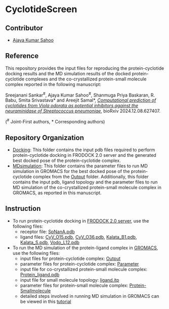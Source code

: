 # CyclotideScreen
## Contributor
- [Ajaya Kumar Sahoo](https://github.com/ajayaksahoo)

## Reference
This repository provides the input files for reproducing the protein-cyclotide docking results and the MD simulation results of the docked protein-cyclotide complexes and the co-crystallized protein-small molecule complex reported in the following manuscript:

Sreejanani Sankar<sup>#</sup>, Ajaya Kumar Sahoo<sup>#</sup>, Shanmuga Priya Baskaran, R. Babu, Smita Srivastava* and Areejit Samal*, [<i>Computational prediction of cyclotides from Viola odorata as potential inhibitors against the neuraminidase of Streptococcus pneumoniae</i>](https://www.biorxiv.org/content/10.1101/2024.12.08.627407), bioRxiv 2024.12.08.627407.<br>

(<sup>#</sup> Joint-First authors, * Corresponding authors) 

## Repository Organization
- [Docking](./Docking): This folder contains the input pdb files required to perform protein-cyclotide docking in FRODOCK 2.0 server and the generated best docked pose of the protein-cyclotide complex.
- [MDsimulation](./MDsimulation): This folder contains the parameter files to run MD simulation in GROMACS for the best docked pose of the protein-cyclotide complex from the [Output](./Docking/Output) folder. Additionally, this folder contains the input pdb, ligand topology and the parameter files to run MD simulation of the co-crystallized protein-small molecule complex in GROMACS, as reported in this manuscript.

## Instruction
- To run protein-cyclotide docking in [FRODOCK 2.0 server](https://frodock.iqf.csic.es/), use the following files:
  - receptor file: [SpNanA.pdb](./Docking/Input/SpNanA.pdb)
  - ligand files: [CyV_O15.pdb](./Docking/Input/CyV_O15.pdb), [CyV_O36.pdb](./Docking/Input/CyV_O36.pdb), [Kalata_B1.pdb](./Docking/Input/Kalata_B1.pdb), [Kalata_S.pdb](./Docking/Input/Kalata_S.pdb), [Vodo_L12.pdb](./Docking/Input/Vodo_L12.pdb)
- To run the MD simulation of the protein-ligand complex in [GROMACS](https://www.gromacs.org/), use the following files:
  - input files for protein-cyclotide complex: [Output](./Docking/Output)
  - parameter files for protein-cyclotide complex: [Parameter](./MDsimulation/Parameter)
  - input file for co-crystallized protein-small molecule complex: [Protein_ligand.pdb](./MDsimulation/Protein-Smallmolecule/Protein_ligand.pdb)
  - input file for small molecule topology: [ligand.itp](./MDsimulation/Protein-Smallmolecule/ligand.itp)
  - parameter files for protein-small molecule complex: [Protein-Smallmolecule](./MDsimulation/Protein-Smallmolecule)
  - detailed steps involved in running MD simulation in GROMACS can be viewed in this [tutorial](http://www.mdtutorials.com/gmx/complex/index.html)
